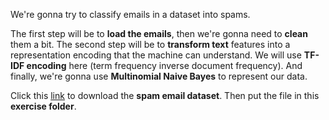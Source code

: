 We're gonna try to classify emails in a dataset into spams.

The first step will be to **load the emails**, then we're gonna need to **clean** them a bit.
The second step will be to **transform text** features into a representation encoding that the machine can understand.
We will use **TF-IDF encoding** here (term frequency inverse document frequency).
And finally, we're gonna use **Multinomial Naive Bayes** to represent our data.

Click this [link](https://wagon-public-datasets.s3.amazonaws.com/Data-Challenges_ML-Day02-Ex03_emails-dataset.pickle) to download the **spam email dataset**. Then put the file in this **exercise folder**.
